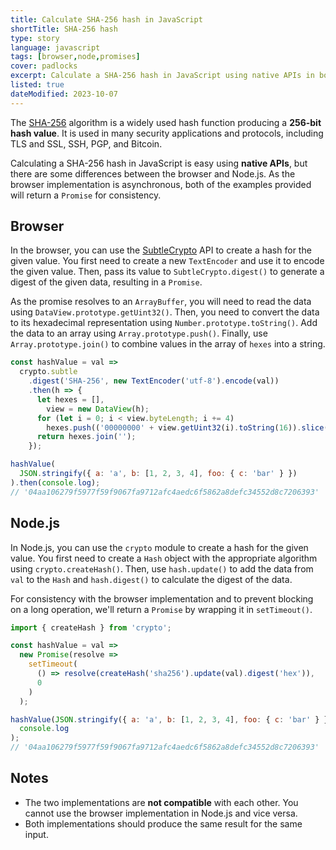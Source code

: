 ```yaml
---
title: Calculate SHA-256 hash in JavaScript
shortTitle: SHA-256 hash
type: story
language: javascript
tags: [browser,node,promises]
cover: padlocks
excerpt: Calculate a SHA-256 hash in JavaScript using native APIs in both the browser and Node.js.
listed: true
dateModified: 2023-10-07
---
```


The [SHA-256](https://en.wikipedia.org/wiki/SHA-2) algorithm is a widely used hash function producing a **256-bit hash value**. It is used in many security applications and protocols, including TLS and SSL, SSH, PGP, and Bitcoin.

Calculating a SHA-256 hash in JavaScript is easy using **native APIs**, but there are some differences between the browser and Node.js. As the browser implementation is asynchronous, both of the examples provided will return a `Promise` for consistency.

## Browser

In the browser, you can use the [SubtleCrypto](https://developer.mozilla.org/en-US/docs/Web/API/SubtleCrypto) API to create a hash for the given value. You first need to create a new `TextEncoder` and use it to encode the given value. Then, pass its value to `SubtleCrypto.digest()` to generate a digest of the given data, resulting in a `Promise`.

As the promise resolves to an `ArrayBuffer`, you will need to read the data using `DataView.prototype.getUint32()`. Then, you need to convert the data to its hexadecimal representation using `Number.prototype.toString()`. Add the data to an array using `Array.prototype.push()`. Finally, use `Array.prototype.join()` to combine values in the array of `hexes` into a string.

```js
const hashValue = val =>
  crypto.subtle
    .digest('SHA-256', new TextEncoder('utf-8').encode(val))
    .then(h => {
      let hexes = [],
        view = new DataView(h);
      for (let i = 0; i < view.byteLength; i += 4)
        hexes.push(('00000000' + view.getUint32(i).toString(16)).slice(-8));
      return hexes.join('');
    });

hashValue(
  JSON.stringify({ a: 'a', b: [1, 2, 3, 4], foo: { c: 'bar' } })
).then(console.log);
// '04aa106279f5977f59f9067fa9712afc4aedc6f5862a8defc34552d8c7206393'
```

## Node.js

In Node.js, you can use the `crypto` module to create a hash for the given value. You first need to create a `Hash` object with the appropriate algorithm using `crypto.createHash()`. Then, use `hash.update()` to add the data from `val` to the `Hash` and `hash.digest()` to calculate the digest of the data.

For consistency with the browser implementation and to prevent blocking on a long operation, we'll return a `Promise` by wrapping it in `setTimeout()`.

```js
import { createHash } from 'crypto';

const hashValue = val =>
  new Promise(resolve =>
    setTimeout(
      () => resolve(createHash('sha256').update(val).digest('hex')),
      0
    )
  );

hashValue(JSON.stringify({ a: 'a', b: [1, 2, 3, 4], foo: { c: 'bar' } })).then(
  console.log
);
// '04aa106279f5977f59f9067fa9712afc4aedc6f5862a8defc34552d8c7206393'
```

## Notes

- The two implementations are **not compatible** with each other. You cannot use the browser implementation in Node.js and vice versa.
- Both implementations should produce the same result for the same input.
